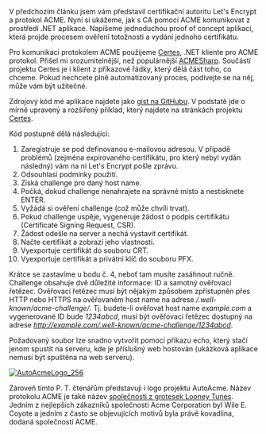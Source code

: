 <!-- dcterms:identifier = aspnetcz#5454 -->
<!-- dcterms:title = Let's Encrypt na Windows: PoC aplikace -->
<!-- dcterms:abstract = V předchozím článku jsem vám představil certifikační autoritu Let's Encrypt a protokol ACME. Nyní si ukážeme, jak s CA pomocí ACME komunikovat z prostředí .NET aplikace. -->
<!-- np9:categoryId = 4 -->
<!-- x4w:category = Bezpečnost -->
<!-- np9:authorId = 1 -->
<!-- np9:authorEmail = michal.valasek@altairis.cz -->
<!-- dcterms:creator = Michal Altair Valášek -->
<!-- dcterms:created = 2017-01-15T01:40:15.217+01:00 -->
<!-- dcterms:date = 2017-01-22T00:00:00+01:00 -->
<!-- x4w:pictureWidth = 150 -->
<!-- x4w:pictureHeight = 150 -->
<!-- x4w:pictureUrl = /perex-pictures/logo-autoacme.png -->

V předchozím článku jsem vám představil certifikační autoritu Let's Encrypt a protokol ACME. Nyní si ukážeme, jak s CA pomocí ACME komunikovat z prostředí .NET aplikace. Napíšeme jednoduchou proof of concept aplikaci, která projde procesem ověření totožnosti a vydání jednoho certifikátu.

Pro komunikaci protokolem ACME použijeme [Certes](https://github.com/fszlin/certes), .NET kliente pro ACME protokol. Přišel mi srozumitelnější, než populárnější [ACMESharp](https://github.com/ebekker/ACMESharp). Součástí projektu Certes je i klient z příkazové řádky, který dělá část toho, co chceme. Pokud nechcete plně automatizovaný proces, podívejte se na něj, může vám být užitečné.

Zdrojový kód mé aplikace najdete jako [gist na GitHubu](https://gist.github.com/ridercz/ce6473b9693402882a7ec56fb722ea0c). V podstatě jde o mírně upravený a rozšířený příklad, který najdete na stránkách projektu [Certes](https://github.com/fszlin/certes#get-started). 

Kód postupně dělá následující:

1.  Zaregistruje se pod definovanou e-mailovou adresou. V případě problémů (zejména expirovaného certifikátu, pro který nebyl vydán následný) vám na ni Let's Encrypt pošle zprávu.
2.  Odsouhlasí podmínky použití.
3.  Získá challenge pro daný host name.
4.  Počká, dokud challenge nenahrajete na správné místo a nestisknete ENTER.
5.  Vyžádá si ověření challenge (což může chvíli trvat).
6.  Pokud challenge uspěje, vygeneruje žádost o podpis certifikátu (Certificate Signing Request, CSR).
7.  Žádost odešle na server a nechá vystavit certifikát.
8.  Načte certifikát a zobrazí jeho vlastnosti.
9.  Vyexportuje certifikát do souboru CRT.
10.  Vyexportuje certifikát a privátní klíč do souboru PFX.

Krátce se zastavíme u bodu č. 4, neboť tam musíte zasáhnout ručně. Challenge obsahuje dvě důležité informace: ID a samotný ověřovací řetězec. Ověřovací řetězec musí být nějakým způsobem zpřístupněn přes HTTP nebo HTTPS na ověřovaném host name na adrese */.well-known/acme-challenge/<id>*. Tj. budete-li ověřovat host name *example.com* a vygenerované ID bude *1234abcd*, musí být ověřovací řetězec dostupný na adrese *http://example.com/.well-known/acme-challenge/1234abcd*.

Požadovaný soubor lze snadno vytvořit pomocí příkazu echo, který stačí jenom spustit na serveru, kde je příslušný web hostován (ukázková aplikace nemusí být spuštěna na web serveru).

[![AutoAcmeLogo_256](https://www.cdn.altairis.cz/Blog/2017/20170115-AutoAcmeLogo_256_thumb.png "AutoAcmeLogo_256")](https://www.cdn.altairis.cz/Blog/2017/20170115-AutoAcmeLogo_256_2.png)

Zároveň tímto P. T. čtenářům představuji i logo projektu AutoAcme. Název protokolu ACME je také název [společnosti z grotesek Looney Tunes](https://en.wikipedia.org/wiki/Acme_Corporation). Jedním z nejlepších zákazníků společnosti Acme Corporation byl Wile E. Coyote a jedním z často se objevujících motivů byla právě kovadlina, dodaná společností ACME. 